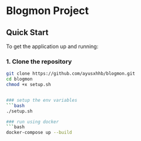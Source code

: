 # Blogmon Project

## Quick Start

To get the application up and running:

### 1. Clone the repository
```bash
git clone https://github.com/ayusxhhb/blogmon.git
cd blogmon
chmod +x setup.sh


### setup the env variables
```bash
./setup.sh

### run using docker
```bash
docker-compose up --build

